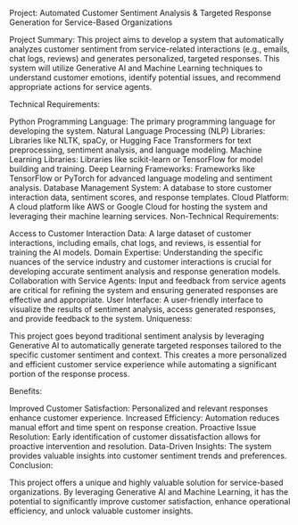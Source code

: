 Project: Automated Customer Sentiment Analysis & Targeted Response Generation for Service-Based Organizations

Project Summary:
This project aims to develop a system that automatically analyzes customer sentiment from service-related interactions (e.g., emails, chat logs, reviews) and generates personalized, targeted responses. This system will utilize Generative AI and Machine Learning techniques to understand customer emotions, identify potential issues, and recommend appropriate actions for service agents.

Technical Requirements:

Python Programming Language: The primary programming language for developing the system.
Natural Language Processing (NLP) Libraries: Libraries like NLTK, spaCy, or Hugging Face Transformers for text preprocessing, sentiment analysis, and language modeling.
Machine Learning Libraries: Libraries like scikit-learn or TensorFlow for model building and training.
Deep Learning Frameworks: Frameworks like TensorFlow or PyTorch for advanced language modeling and sentiment analysis.
Database Management System: A database to store customer interaction data, sentiment scores, and response templates.
Cloud Platform: A cloud platform like AWS or Google Cloud for hosting the system and leveraging their machine learning services.
Non-Technical Requirements:

Access to Customer Interaction Data: A large dataset of customer interactions, including emails, chat logs, and reviews, is essential for training the AI models.
Domain Expertise: Understanding the specific nuances of the service industry and customer interactions is crucial for developing accurate sentiment analysis and response generation models.
Collaboration with Service Agents: Input and feedback from service agents are critical for refining the system and ensuring generated responses are effective and appropriate.
User Interface: A user-friendly interface to visualize the results of sentiment analysis, access generated responses, and provide feedback to the system.
Uniqueness:

This project goes beyond traditional sentiment analysis by leveraging Generative AI to automatically generate targeted responses tailored to the specific customer sentiment and context. This creates a more personalized and efficient customer service experience while automating a significant portion of the response process.

Benefits:

Improved Customer Satisfaction: Personalized and relevant responses enhance customer experience.
Increased Efficiency: Automation reduces manual effort and time spent on response creation.
Proactive Issue Resolution: Early identification of customer dissatisfaction allows for proactive intervention and resolution.
Data-Driven Insights: The system provides valuable insights into customer sentiment trends and preferences.
Conclusion:

This project offers a unique and highly valuable solution for service-based organizations. By leveraging Generative AI and Machine Learning, it has the potential to significantly improve customer satisfaction, enhance operational efficiency, and unlock valuable customer insights.